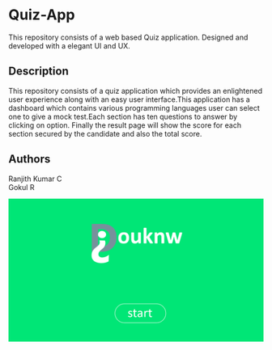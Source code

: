 # Quiz-App
This repository consists of a web based Quiz application. Designed and developed with a elegant UI and UX. 
## Description
This repository consists of a quiz application which provides an enlightened user experience along with an easy user interface.This application has a dashboard which contains various programming languages user can select one to give a mock test.Each section has ten questions to answer by clicking on option. Finally the result page will show the score for each section secured by the candidate and also the total score.
## Authors
Ranjith Kumar C\
Gokul R

![firstImage](ReadmeImages/one.png)
